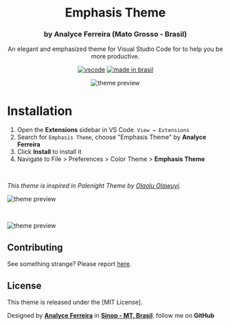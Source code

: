 <div align="center">

# Emphasis Theme
### by Analyce Ferreira (Mato Grosso - Brasil)

An elegant and emphasized theme for Visual Studio Code for to help you be more productive.

[![vscode](https://img.shields.io/badge/vscode-v1.12+-373277.svg?style=for-the-badge)](https://code.visualstudio.com/updates/v1_12) [![made in brasil](https://img.shields.io/badge/made%20in-brasil-008751.svg?style=for-the-badge)](https://www.google.com/maps/place/brasil)

![theme preview](https://i.imgur.com/A5ZzVGc.png)

</div>

# Installation

1. Open the **Extensions** sidebar in VS Code. `View → Extensions`
1. Search for `Emphasis Theme`, choose "Emphasis Theme" by **Analyce Ferreira**
1. Click **Install** to install it
1. Navigate to File > Preferences > Color Theme > **Emphasis Theme** 

<br>

_This theme is inspired in Palenight Theme by [Olaolu Olawuyi](https://twitter.com/mrolaolu)._  



![theme preview](https://i.imgur.com/zDN5yQU.png)

<br>

![theme preview](https://i.imgur.com/dhbHSbP.png)

## Contributing

See something strange? Please report [here](https://github.com/analyceferreira/emphasis-theme/issues).

## License

This theme is released under the [MIT License].

Designed by **[Analyce Ferreira](https://analyceferreira.com.br)** in **[Sinop - MT, Brasil](https://www.google.com/maps/place/sinop)**. 
follow me on **GitHub** 